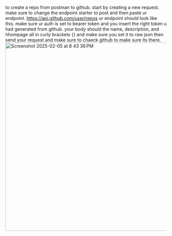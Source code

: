 to create a repo from postman to github. 
start by creating a new request.
make sure to change the endpoint starter to post and then paste ur endpoint. 
https://api.github.com/user/repos ur endpoint should look like this. 
make sure ur auth is set to bearer token and you insert the right token u had generated from github. 
your body should the name, description, and hhompage all in curly brackets {} and make sure you set it to raw json
then send your request and make sure to chaeck github to make sure its there. 
<img width="589" alt="Screenshot 2025-02-05 at 8 43 36 PM" src="https://github.com/user-attachments/assets/a26fd0e6-7155-4709-a244-5f2e30db330a" />
